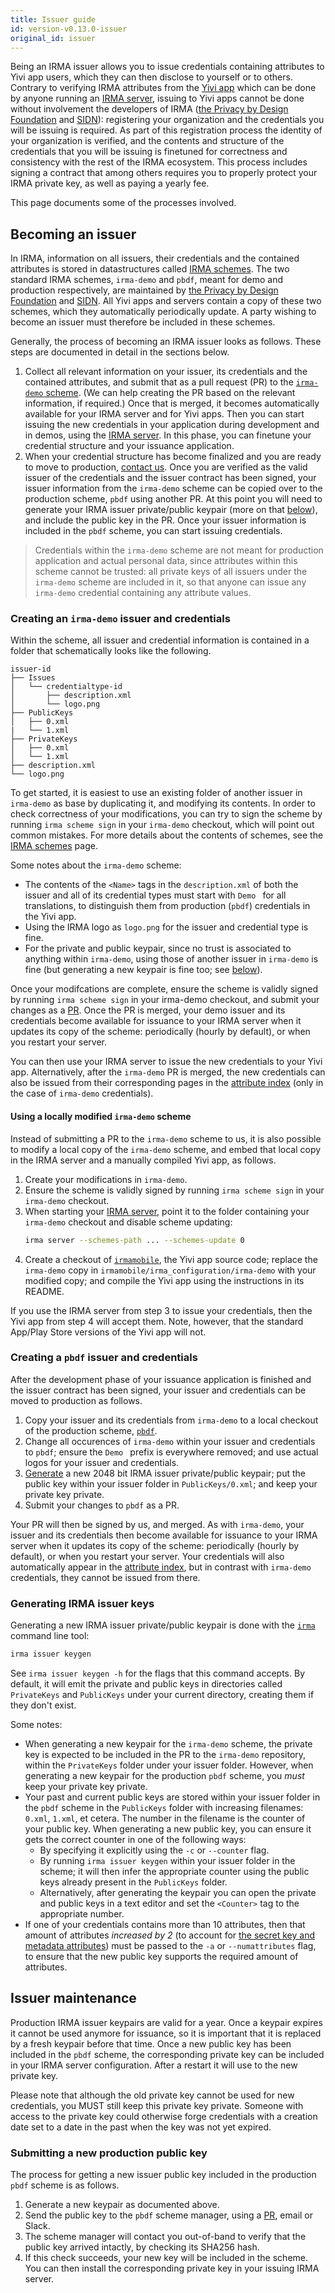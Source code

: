 ```yaml
---
title: Issuer guide
id: version-v0.13.0-issuer
original_id: issuer
---
```


Being an IRMA issuer allows you to issue credentials containing attributes to Yivi app users, which they can then disclose to yourself or to others. Contrary to verifying IRMA attributes from the [Yivi app](yivi-app.md) which can be done by anyone running an [IRMA server](irma-server.md), issuing to Yivi apps cannot be done without involvement the developers of IRMA ([the Privacy by Design Foundation](https://privacybydesign.foundation) and [SIDN](https://sidn.nl/irma)): registering your organization and the credentials you will be issuing is required. As part of this registration process the identity of your organization is verified, and the contents and structure of the credentials that you will be issuing is finetuned for correctness and consistency with the rest of the IRMA ecosystem. This process includes signing a contract that among others requires you to properly protect your IRMA private key, as well as paying a yearly fee.

This page documents some of the processes involved.

## Becoming an issuer

In IRMA, information on all issuers, their credentials and the contained attributes is stored in datastructures called [IRMA schemes](schemes.md). The two standard IRMA schemes, `irma-demo` and `pbdf`, meant for demo and production respectively, are maintained by [the Privacy by Design Foundation](https://privacybydesign.foundation) and [SIDN](https://sidn.nl/irma). All Yivi apps and servers contain a copy of these two schemes, which they automatically periodically update. A party wishing to become an issuer must therefore be included in these schemes. 

Generally, the process of becoming an IRMA issuer looks as follows. These steps are documented in detail in the sections below.

1. Collect all relevant information on your issuer, its credentials and the contained attributes, and submit that as a pull request (PR) to the [`irma-demo` scheme](https://github.com/privacybydesign/irma-demo-schememanager). (We can help creating the PR based on the relevant information, if required.) Once that is merged, it becomes automatically available for your IRMA server and for Yivi apps. Then you can start issuing the new credentials in your application during development and in demos, using the [IRMA server](irma-server.md). In this phase, you can finetune your credential structure and your issuance application.
2. When your credential structure has become finalized and you are ready to move to production, [contact us](/docs/about). Once you are verified as the valid issuer of the credentials and the issuer contract has been signed, your issuer information from the `irma-demo` scheme can be copied over to the production scheme, `pbdf` using another PR. At this point you will need to generate your IRMA issuer private/public keypair (more on that [below](#generating-irma-issuer-keys)), and include the public key in the PR. Once your issuer information is included in the `pbdf` scheme, you can start issuing credentials.

> Credentials within the `irma-demo` scheme are not meant for production application and actual personal data, since attributes within this scheme cannot be trusted: all private keys of all issuers under the `irma-demo` scheme are included in it, so that anyone can issue any `irma-demo` credential containing any attribute values.

### Creating an `irma-demo` issuer and credentials

Within the scheme, all issuer and credential information is contained in a folder that schematically looks like the following.

```text
issuer-id
├── Issues
│   └── credentialtype-id
│       ├── description.xml
│       └── logo.png
├── PublicKeys
│   ├── 0.xml
|   └── 1.xml
├── PrivateKeys
│   ├── 0.xml
│   └── 1.xml
├── description.xml
└── logo.png
```

To get started, it is easiest to use an existing folder of another issuer in `irma-demo` as base by duplicating it, and modifying its contents. In order to check correctness of your modifications, you can try to sign the scheme by running `irma scheme sign` in your `irma-demo` checkout, which will point out common mistakes. For more details about the contents of schemes, see the [IRMA schemes](schemes.md) page.

Some notes about the `irma-demo` scheme:

* The contents of the `<Name>` tags in the `description.xml` of both the issuer and all of its credential types must start with `Demo ` for all translations, to distinguish them from production (`pbdf`) credentials in the Yivi app.
* Using the IRMA logo as `logo.png` for the issuer and credential type is fine.
* For the private and public keypair, since no trust is associated to anything within `irma-demo`, using those of another issuer in `irma-demo` is fine (but generating a new keypair is fine too; see [below](#generating-irma-issuer-keys)).

Once your modifcations are complete, ensure the scheme is validly signed by running `irma scheme sign` in your irma-demo checkout, and submit your changes as a [PR](https://github.com/privacybydesign/irma-demo-schememanager/compare). Once the PR is merged, your demo issuer and its credentials become available for issuance to your IRMA server when it updates its copy of the scheme: periodically (hourly by default), or when you restart your server.

You can then use your IRMA server to issue the new credentials to your Yivi app. Alternatively, after the `irma-demo` PR is merged, the new credentials can also be issued from their corresponding pages in the [attribute index](https://privacybydesign.foundation/attribute-index/en/) (only in the case of `irma-demo` credentials).

#### Using a locally modified `irma-demo` scheme

Instead of submitting a PR to the `irma-demo` scheme to us, it is also possible to modify a local copy of the `irma-demo` scheme, and embed that local copy in the IRMA server and a manually compiled Yivi app, as follows.

1. Create your modifications in `irma-demo`.
2. Ensure the scheme is validly signed by running `irma scheme sign` in your `irma-demo` checkout.
3. When starting your [IRMA server](irma-server.md#irma-schemes), point it to the folder containing your `irma-demo` checkout and disable scheme updating:
   ```sh
   irma server --schemes-path ... --schemes-update 0
   ```
4. Create a checkout of [`irmamobile`](https://github.com/privacybydesign/irmamobile/), the Yivi app source code; replace the `irma-demo` copy in `irmamobile/irma_configuration/irma-demo` with your modified copy; and compile the Yivi app using the instructions in its README.

If you use the IRMA server from step 3 to issue your credentials, then the Yivi app from step 4 will accept them. Note, however, that the standard App/Play Store versions of the Yivi app will not.

### Creating a `pbdf` issuer and credentials

After the development phase of your issuance application is finished and the issuer contract has been signed, your issuer and credentials can be moved to production as follows.

1. Copy your issuer and its credentials from `irma-demo` to a local checkout of the production scheme, [`pbdf`](https://github.com/privacybydesign/pbdf-schememanager).
2. Change all occurences of `irma-demo` within your issuer and credentials to `pbdf`; ensure the `Demo ` prefix is everywhere removed; and use actual logos for your issuer and credentials.
3. [Generate](#generating-irma-issuer-keys) a new 2048 bit IRMA issuer private/public keypair; put the public key within your issuer folder in `PublicKeys/0.xml`; and keep your private key private.
4. Submit your changes to `pbdf` as a PR.

Your PR will then be signed by us, and merged. As with `irma-demo`, your issuer and its credentials then become available for issuance to your IRMA server when it updates its copy of the scheme: periodically (hourly by default), or when you restart your server. Your credentials will also automatically appear in the [attribute index](https://privacybydesign.foundation/attribute-index/en/), but in contrast with `irma-demo` credentials, they cannot be issued from there.

### Generating IRMA issuer keys

Generating a new IRMA issuer private/public keypair is done with the [`irma`](irma-cli.md) command line tool:

```sh
irma issuer keygen
```

See `irma issuer keygen -h` for the flags that this command accepts. By default, it will emit the private and public keys in directories called `PrivateKeys` and `PublicKeys` under your current directory, creating them if they don't exist.

Some notes:

* When generating a new keypair for the `irma-demo` scheme, the private key is expected to be included in the PR to the `irma-demo` repository, within the `PrivateKeys` folder under your issuer folder. However, when generating a new keypair for the production `pbdf` scheme, you *must* keep your private key private.
* Your past and current public keys are stored within your issuer folder in the `pbdf` scheme in the `PublicKeys` folder with increasing filenames: `0.xml`, `1.xml`, et cetera. The number in the filename is the counter of your public key. When generating a new public key, you can ensure it gets the correct counter in one of the following ways:
  - By specifying it explicitly using the `-c` or `--counter` flag.
  - By running `irma issuer keygen` within your issuer folder in the scheme; it will then infer the appropriate counter using the public keys already present in the `PublicKeys` folder.
  - Alternatively, after generating the keypair you can open the private and public keys in a text editor and set the `<Counter>` tag to the appropriate number.
* If one of your credentials contains more than 10 attributes, then that amount of attributes *increased by 2* (to account for [the secret key and metadata attributes](overview.md#special-attributes)) must be passed to the `-a` or `--numattributes` flag, to ensure that the new public key supports the required amount of attributes.

## Issuer maintenance

Production IRMA issuer keypairs are valid for a year. Once a keypair expires it cannot be used anymore for issuance, so it is important that it is replaced by a fresh keypair before that time. Once a new public key has been included in the `pbdf` scheme, the corresponding private key can be included in your IRMA server configuration. After a restart it will use to the new private key.

Please note that although the old private key cannot be used for new credentials, you MUST still keep this private key private. Someone with access to the private key could otherwise forge credentials with a creation date set to a date in the past when the key was not yet expired.

### Submitting a new production public key

The process for getting a new issuer public key included in the production `pbdf` scheme is as follows.

1. Generate a new keypair as documented above.
2. Send the public key to the `pbdf` scheme manager, using a [PR](https://github.com/privacybydesign/pbdf-schememanager/compare), email or Slack.
3. The scheme manager will contact you out-of-band to verify that the public key arrived intactly, by checking its SHA256 hash.
4. If this check succeeds, your new key will be included in the scheme. You can then install the corresponding private key in your issuing IRMA server.
